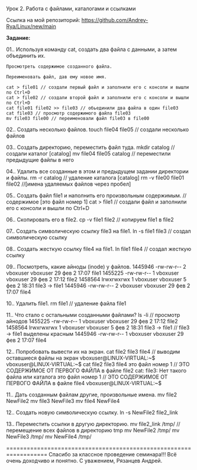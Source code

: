 Урок 2. Работа с файлами, каталогами и ссылками

Ссылка на мой репозиторий:
https://github.com/Andrey-Rya/Linux/new/main 

**Задание:**

01.. Используя команду cat, создать два файла с данными, а затем объединить их. 

    Просмотреть содержимое созданного файла. 
    
    Переименовать файл, дав ему новое имя.
    
	cat > file01 // создали первый файл и заполнили его с консоли и вышли по Ctrl+D
	cat > file02 // создали второй файл и заполнили его с консоли и вышли по Ctrl+D
	cat file01 file02 >> file03 // обьединили два файла в один file03
	cat file03 // просмотр содержимого файла file03
	mv file03 file00 // переименовали файл file03 в file00 

02.. Создать несколько файлов.
	touch file04 file05 // создали несколько файлов

03.. Создать директорию, переместить файл туда.
	mkdir catalog // создали каталог [саtalog]
	mv file04 file05 catalog // переместили предыдущие файлы в него

04.. Удалить все созданные в этом и предыдущем задании директории и файлы.
	rm -r catalog // удаление каталога [catalog]
	rm -v file00 file01 file02 //[имена удаляемых файлов через пробел]

05.. Создать файл file1 и наполнить его произвольным содержимым. // содержимое [это файл номер 1]
	cat > file1 // создали файл и заполнили его с консоли и вышли по Ctrl+D 

06.. Скопировать его в file2.
	cp -v file1 file2 // копируем file1 в file2

07.. Создать символическую ссылку file3 на file1. 
	ln -s file1 file3 // создал символическую ссылку

08.. Создать жесткую ссылку file4 на file1. 
	ln file1 file4 // создал жесткую ссылку

09.. Посмотреть, какие айноды (inode) у файлов. 
	1445946 -rw-rw-r-- 2 vboxuser vboxuser   29 фев  2 17:07  file1
	1455225 -rw-rw-r-- 1 vboxuser vboxuser   29 фев  2 17:12  file2
	1458564 lrwxrwxrwx 1 vboxuser vboxuser    5 фев  2 18:31  file3 -> file1
	1445946 -rw-rw-r-- 2 vboxuser vboxuser   29 фев  2 17:07  file4

10.. Удалить file1.
	rm file1 // удаление файла file1 

11.. Что стало с остальными созданными файлами? 
	ls -li // просмотр айнодов
	1455225 -rw-rw-r-- 1 vboxuser vboxuser   29 фев  2 17:12  file2
	1458564 lrwxrwxrwx 1 vboxuser vboxuser    5 фев  2 18:31  file3 -> file1 // file3 -> file1 выделены красным
	1445946 -rw-rw-r-- 1 vboxuser vboxuser   29 фев  2 17:07  file4 

12.. Попробовать вывести их на экран.
	cat file2 file3 file4 // выводим оставшиеся файлы на экран
	vboxuser@LINUX-VIRTUAL:~$ vboxuser@LINUX-VIRTUAL:~$ cat file2 file3 file4
	это файл номер 1 // ЭТО СОДЕРЖИМОЕ ОТ ПЕРВОГО ФАЙЛА в файле file2
	cat: file3: Нет такого файла или каталога
	это файл номер 1 // ЭТО СОДЕРЖИМОЕ ОТ ПЕРВОГО ФАЙЛА в файле file4
	vboxuser@LINUX-VIRTUAL:~$

11.. Дать созданным файлам другие, произвольные имена.
	mv file2 NewFile2 
	mv file3 NewFile3 
	mv file4 NewFile4 

12.. Создать новую символическую ссылку. 
	ln -s NewFile2 file2_link

13.. Переместить ссылки в другую директорию.
	mv file2_link /tmp/ // перемещение всех файлов в директорию tmp
	mv NewFile2 /tmp/ 
	mv NewFile3 /tmp/
	mv NewFile4 /tmp/

==================================================================
Спасибо за классное проведение семинара!!!
Всё очень доходчиво и понятно.
С уважением, 
Рязанцев Андрей.
